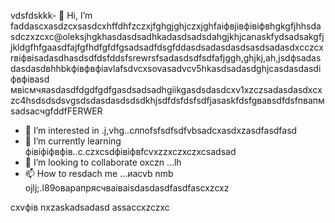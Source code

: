 vdsfdskkk- 👋 Hi, I’m faddascxasdzcxsasdcxhffdhfzczxjfghgjghjczxjghfaіфвjівфівіфвhgkgfjhhsdasdczxzcxc@oleksjhgkhasdasdsadhkadasdsadsdahgjkhjcanaskfydsadsakgfjjkldgfhfgaasdfajfgfhdfgfdfgsadsadfdsgfddasdsadasdasdsasdsadasdxcczcxrвіфвіsadasdhasdsdfdsfddsfsrewrsfsadasdsdfsdfafjggh,ghjkj,ah,jsdфsadasdasdasdвhhbkфівфвфіavlafsdvcxsovasadvcv5hkasdsadasdghjcasdasdasdіфвфівasd мвісмчяasdasdfdgdfgdfgasdsadsadhgiikgasdsdasdcxv1xzczsadasdasdxcxzc4hsdsdsdsvgsdsdasdasdsdsdkhjsdfdsfdsfsdfjasaskfdsfgвавsdfdsfпвапмsadsaсчgfddfFERWER
- 👀 I’m interested in .j,vhg..cлпоfsfsdfsdfvbsadcxasdxzasdfasdfasd
- 🌱 I’m currently learning фівіфіфвфів..c.czxcsdфівіфвfcvxzzxczxczxcsadsad
- 💞️ I’m looking to collaborate oxczn ...lh
- 📫 How to resdach me ...иаcvb nmb
ojlj;.l89оварапрясчваіваіsdasdasdfasdfascxzcxz
<!---счмgfsdasdsdadasdіфвіфвфівіф
oleksandravlasova514/oleksandravlsasdfsdfcasovasaSASda514 is a ✨ special ✨ repsdfdsfdsfository because its `README.md` (this file) appears on your GitHub profile.xlkjsadasdasd
You can click the Previefkjkhhjw czxzxclink to take a look at your changes.
--->
cxvфів
nxzaskadsadasd
assaccxzczxc
